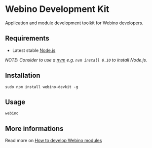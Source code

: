 # Webino Development Kit

Application and module development toolkit for Webino developers.

## Requirements

- Latest stable [Node.js](http://nodejs.org/)

*NOTE: Consider to use a [nvm](https://github.com/creationix/nvm) e.g. `nvm install 0.10` to install Node.js.*

## Installation

`sudo npm install webino-devkit -g`

## Usage

`webino`

## More informations

Read more on [How to develop Webino modules](https://github.com/webino/Webino/wiki/How-to-develop-Webino-modules)
